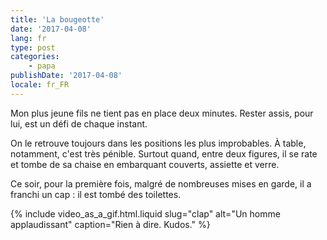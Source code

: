 ```yaml
---
title: 'La bougeotte'
date: '2017-04-08'
lang: fr
type: post
categories:
    - papa
publishDate: '2017-04-08'
locale: fr_FR
---
```


Mon plus jeune fils ne tient pas en place deux minutes. Rester assis, pour lui, est un défi de chaque instant. 

<!-- more -->

On le retrouve toujours dans les positions les plus improbables. À table, notamment, c'est très pénible. Surtout quand, entre deux figures, il se rate et tombe de sa chaise en embarquant couverts, assiette et verre.

Ce soir, pour la première fois, malgré de nombreuses mises en garde, il a franchi un cap : il est tombé des toilettes.

{% include video_as_a_gif.html.liquid
    slug="clap"
    alt="Un homme applaudissant"
    caption="Rien à dire. Kudos."
%}